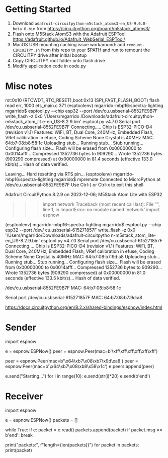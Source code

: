 # Getting Started

1. Download `adafruit-circuitpython-m5stack_atoms3-en_US-9.0.0-beta.0.bin` from https://circuitpython.org/board/m5stack_atoms3/
2. Flash onto M5Stack AtomS3 with the Adafruit ESPTool https://adafruit.github.io/Adafruit_WebSerial_ESPTool/
3. MacOS USB mounting caching issue workaround: add `remount-CIRCUITPY.sh` from this repo to your $PATH and run to remount the CIRCUITPY drive after initial bootup
4. Copy CIRCUITPY root folder onto flash drive
5. Modify application code in code.py


# Misc notes

rst:0x10 (RTCWDT_RTC_RESET),boot:0x13 (SPI_FAST_FLASH_BOOT)
flash read err, 1000
ets_main.c 371 
(esptoolenv) mgarrido-mbp16:spectra-lighting mgarrido$ esptool.py --chip esp32 --port /dev/cu.usbserial-8552FE9B7F write_flash -z 0x0 '/Users/mgarrido
/Downloads/adafruit-circuitpython-m5stack_atom_lit
e-en_US-8.2.9.bin'
esptool.py v4.7.0
Serial port /dev/cu.usbserial-8552FE9B7F
Connecting.....
Chip is ESP32-PICO-D4 (revision v1.1)
Features: WiFi, BT, Dual Core, 240MHz, Embedded Flash, VRef calibration in efuse, Coding Scheme None
Crystal is 40MHz
MAC: 64:b7:08:b8:58:1c
Uploading stub...
Running stub...
Stub running...
Configuring flash size...
Flash will be erased from 0x00000000 to 0x0014afff...
Compressed 1352736 bytes to 909290...
Wrote 1352736 bytes (909290 compressed) at 0x00000000 in 81.4 seconds (effective 133.0 kbit/s)...
Hash of data verified.

Leaving...
Hard resetting via RTS pin...
(esptoolenv) mgarrido-mbp16:spectra-lighting mgarrido$ mpremote
Connected to MicroPython at /dev/cu.usbserial-8552FE9B7F
Use Ctrl-] or Ctrl-x to exit this shell

Adafruit CircuitPython 8.2.9 on 2023-12-06; M5Stack Atom Lite with ESP32
>>> 
>>> import network
Traceback (most recent call last):
  File "<stdin>", line 1, in <module>
ImportError: no module named 'network'
>>> import espnow
>>> 

(esptoolenv) mgarrido-mbp16:spectra-lighting mgarrido$ esptool.py --chip esp32 --port /dev/
cu.usbserial-615271857F write_flash -z 0x0 '/Users/mgarrido/Downloads/adafruit-circuitpytho
n-m5stack_atom_lite-en_US-8.2.9.bin'
esptool.py v4.7.0
Serial port /dev/cu.usbserial-615271857F
Connecting....
Chip is ESP32-PICO-D4 (revision v1.1)
Features: WiFi, BT, Dual Core, 240MHz, Embedded Flash, VRef calibration in efuse, Coding Scheme None
Crystal is 40MHz
MAC: 64:b7:08:b7:9d:a8
Uploading stub...
Running stub...
Stub running...
Configuring flash size...
Flash will be erased from 0x00000000 to 0x0014afff...
Compressed 1352736 bytes to 909290...
Wrote 1352736 bytes (909290 compressed) at 0x00000000 in 81.0 seconds (effective 133.5 kbit/s)...
Hash of data verified.


/dev/cu.usbserial-8552FE9B7F
MAC: 64:b7:08:b8:58:1c

Serial port /dev/cu.usbserial-615271857F
MAC: 64:b7:08:b7:9d:a8


https://docs.circuitpython.org/en/8.2.x/shared-bindings/espnow/index.html

# Sender

import espnow

e = espnow.ESPNow()
peer = espnow.Peer(mac=b'\xff\xff\xff\xff\xff\xff')

peer = espnow.Peer(mac=b'\x64\xb7\x08\xb7\x9d\xa8')
peer = espnow.Peer(mac=b'\x64\xb7\x08\xb8\x58\x1c')
e.peers.append(peer)

e.send("Starting...")
for i in range(10):
    e.send(str(i)*20)
e.send(b'end')


# Receiver

import espnow

e = espnow.ESPNow()
packets = []

while True:
    if e:
        packet = e.read()
        packets.append(packet)
        if packet.msg == b'end':
            break

print("packets:", f"length={len(packets)}")
for packet in packets:
    print(packet)